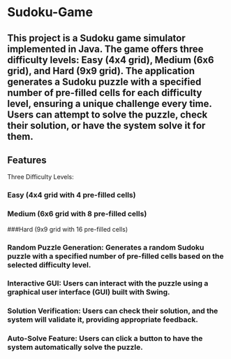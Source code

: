 # Sudoku-Game


## This project is a Sudoku game simulator implemented in Java. The game offers three difficulty levels: Easy (4x4 grid), Medium (6x6 grid), and Hard (9x9 grid). The application generates a Sudoku puzzle with a specified number of pre-filled cells for each difficulty level, ensuring a unique challenge every time. Users can attempt to solve the puzzle, check their solution, or have the system solve it for them.

## Features
Three Difficulty Levels:

### Easy (4x4 grid with 4 pre-filled cells)
### Medium (6x6 grid with 8 pre-filled cells)
###Hard (9x9 grid with 16 pre-filled cells)

### Random Puzzle Generation: Generates a random Sudoku puzzle with a specified number of pre-filled cells based on the selected difficulty level.
### Interactive GUI: Users can interact with the puzzle using a graphical user interface (GUI) built with Swing.
### Solution Verification: Users can check their solution, and the system will validate it, providing appropriate feedback.
### Auto-Solve Feature: Users can click a button to have the system automatically solve the puzzle.

